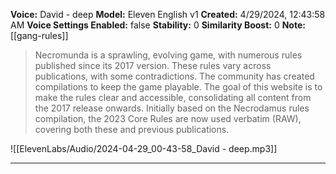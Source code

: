 
**Voice:** David - deep
**Model:** Eleven English v1
**Created:** 4/29/2024, 12:43:58 AM
**Voice Settings Enabled:** false
**Stability:** 0
**Similarity Boost:** 0
**Note:** [[gang-rules]]

> Necromunda is a sprawling, evolving game, with numerous rules published since its 2017 version. These rules vary across publications, with some contradictions. The community has created compilations to keep the game playable. The goal of this website is to make the rules clear and accessible, consolidating all content from the 2017 release onwards. Initially based on the Necrodamus rules compilation, the 2023 Core Rules are now used verbatim (RAW), covering both these and previous publications.

![[ElevenLabs/Audio/2024-04-29_00-43-58_David - deep.mp3]]

---
